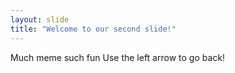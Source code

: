 ```yaml
---
layout: slide
title: "Welcome to our second slide!"
---
```

Much meme such fun
Use the left arrow to go back!